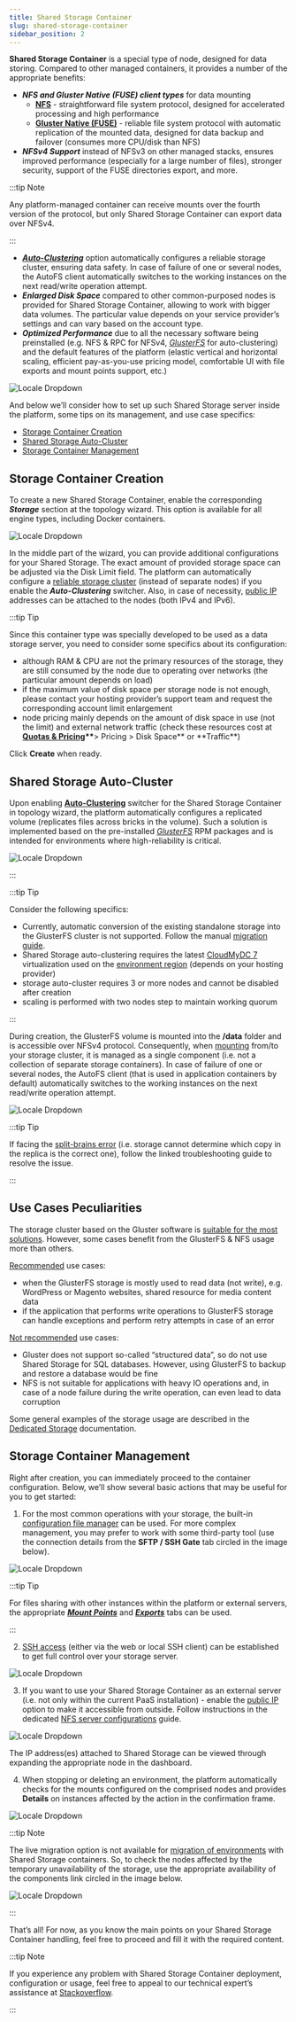 ```yaml
---
title: Shared Storage Container
slug: shared-storage-container
sidebar_position: 2
---
```


**Shared Storage Сontainer** is a special type of node, designed for data storing. Compared to other managed containers, it provides a number of the appropriate benefits:

- **_NFS and Gluster Native (FUSE) client types_** for data mounting
  - **[NFS](https://cloudmydc.com/)** - straightforward file system protocol, designed for accelerated processing and high performance
  - **[Gluster Native (FUSE)](https://cloudmydc.com/)** - reliable file system protocol with automatic replication of the mounted data, designed for data backup and failover (consumes more CPU/disk than NFS)
- **_NFSv4 Support_** instead of NFSv3 on other managed stacks, ensures improved performance (especially for a large number of files), stronger security, support of the FUSE directories export, and more.

:::tip Note

Any platform-managed container can receive mounts over the fourth version of the protocol, but only Shared Storage Container can export data over NFSv4.

:::

- **_[Auto-Clustering](https://cloudmydc.com/)_** option automatically configures a reliable storage cluster, ensuring data safety. In case of failure of one or several nodes, the AutoFS client automatically switches to the working instances on the next read/write operation attempt.
- **_Enlarged Disk Space_** compared to other common-purposed nodes is provided for Shared Storage Container, allowing to work with bigger data volumes. The particular value depends on your service provider’s settings and can vary based on the account type.
- **_Optimized Performance_** due to all the necessary software being preinstalled (e.g. NFS & RPC for NFSv4, _[GlusterFS](https://cloudmydc.com/)_ for auto-clustering) and the default features of the platform (elastic vertical and horizontal scaling, efficient pay-as-you-use pricing model, comfortable UI with file exports and mount points support, etc.)

<div style={{
    display:'flex',
    justifyContent: 'center',
    margin: '0 0 1rem 0'
}}>

![Locale Dropdown](./img/SharedStorageContainer/01-shared-storage-container-illustration.png)

</div>

And below we’ll consider how to set up such Shared Storage server inside the platform, some tips on its management, and use case specifics:

- [Storage Container Creation](https://cloudmydc.com/)
- [Shared Storage Auto-Cluster](https://cloudmydc.com/)
- [Storage Container Management](https://cloudmydc.com/)

## Storage Container Creation

To create a new Shared Storage Container, enable the corresponding **_Storage_** section at the topology wizard. This option is available for all engine types, including Docker containers.

<div style={{
    display:'flex',
    justifyContent: 'center',
    margin: '0 0 1rem 0'
}}>

![Locale Dropdown](./img/SharedStorageContainer/02-shared-storage-topology-wizard.png)

</div>

In the middle part of the wizard, you can provide additional configurations for your Shared Storage. The exact amount of provided storage space can be adjusted via the Disk Limit field. The platform can automatically configure a [reliable storage cluster](https://cloudmydc.com/) (instead of separate nodes) if you enable the **_Auto-Clustering_** switcher. Also, in case of necessity, [public IP](https://cloudmydc.com/) addresses can be attached to the nodes (both IPv4 and IPv6).

:::tip Tip

Since this container type was specially developed to be used as a data storage server, you need to consider some specifics about its configuration:

- although RAM & CPU are not the primary resources of the storage, they are still consumed by the node due to operating over networks (the particular amount depends on load)
- if the maximum value of disk space per storage node is not enough, please contact your hosting provider’s support team and request the corresponding account limit enlargement
- node pricing mainly depends on the amount of disk space in use (not the limit) and external network traffic (check these resources cost at **[Quotas & Pricing](https://cloudmydc.com/)\*\***> Pricing > Disk Space** or **Traffic\*\*)

Click **Create** when ready.

## Shared Storage Auto-Cluster

Upon enabling **[Auto-Clustering](https://cloudmydc.com/)** switcher for the Shared Storage Container in topology wizard, the platform automatically configures a replicated volume (replicates files across bricks in the volume). Such a solution is implemented based on the pre-installed _[GlusterFS](https://cloudmydc.com/)_ RPM packages and is intended for environments where high-reliability is critical.

<div style={{
    display:'flex',
    justifyContent: 'center',
    margin: '0 0 1rem 0'
}}>

![Locale Dropdown](./img/SharedStorageContainer/03-storage-auto-clustering.png)

</div>

:::

:::tip Tip

Consider the following specifics:

- Currently, automatic conversion of the existing standalone storage into the GlusterFS cluster is not supported. Follow the manual [migration guide](https://cloudmydc.com/).
- Shared Storage auto-clustering requires the latest [CloudMyDC 7](https://cloudmydc.com/) virtualization used on the [environment region](https://cloudmydc.com/) (depends on your hosting provider)
- storage auto-cluster requires 3 or more nodes and cannot be disabled after creation
- scaling is performed with two nodes step to maintain working quorum

:::

During creation, the GlusterFS volume is mounted into the **/data** folder and is accessible over NFSv4 protocol. Consequently, when [mounting](https://cloudmydc.com/) from/to your storage cluster, it is managed as a single component (i.e. not a collection of separate storage containers). In case of failure of one or several nodes, the AutoFS client (that is used in application containers by default) automatically switches to the working instances on the next read/write operation attempt.

<div style={{
    display:'flex',
    justifyContent: 'center',
    margin: '0 0 1rem 0'
}}>

![Locale Dropdown](./img/SharedStorageContainer/04-storage-nfs-mounts.png)

</div>

:::tip Tip

If facing the [split-brains error](https://cloudmydc.com/) (i.e. storage cannot determine which copy in the replica is the correct one), follow the linked troubleshooting guide to resolve the issue.

:::

## Use Cases Peculiarities

The storage cluster based on the Gluster software is [suitable for the most solutions](https://cloudmydc.com/). However, some cases benefit from the GlusterFS & NFS usage more than others.

<u>Recommended</u> use cases:

- when the GlusterFS storage is mostly used to read data (not write), e.g. WordPress or Magento websites, shared resource for media content data
- if the application that performs write operations to GlusterFS storage can handle exceptions and perform retry attempts in case of an error

<u>Not recommended</u> use cases:

- Gluster does not support so-called “structured data”, so do not use Shared Storage for SQL databases. However, using GlusterFS to backup and restore a database would be fine
- NFS is not suitable for applications with heavy IO operations and, in case of a node failure during the write operation, can even lead to data corruption

Some general examples of the storage usage are described in the [Dedicated Storage](https://cloudmydc.com/) documentation.

## Storage Container Management

Right after creation, you can immediately proceed to the container configuration. Below, we’ll show several basic actions that may be useful for you to get started:

1. For the most common operations with your storage, the built-in [configuration file manager](https://cloudmydc.com/) can be used. For more complex management, you may prefer to work with some third-party tool (use the connection details from the **SFTP / SSH Gate** tab circled in the image below).

<div style={{
    display:'flex',
    justifyContent: 'center',
    margin: '0 0 1rem 0'
}}>

![Locale Dropdown](./img/SharedStorageContainer/05-storage-file-manager.png)

</div>

:::tip Tip

For files sharing with other instances within the platform or external servers, the appropriate **_[Mount Points](https://cloudmydc.com/)_** and **_[Exports](https://cloudmydc.com/)_** tabs can be used.

:::

2. [SSH access](https://cloudmydc.com/) (either via the web or local SSH client) can be established to get full control over your storage server.

<div style={{
    display:'flex',
    justifyContent: 'center',
    margin: '0 0 1rem 0'
}}>

![Locale Dropdown](./img/SharedStorageContainer/06-web-ssh-connection-to-storage.png)

</div>

3. If you want to use your Shared Storage Container as an external server (i.e. not only within the current PaaS installation) - enable the [public IP](https://cloudmydc.com/) option to make it accessible from outside. Follow instructions in the dedicated [NFS server configurations](https://cloudmydc.com/) guide.

<div style={{
    display:'flex',
    justifyContent: 'center',
    margin: '0 0 1rem 0'
}}>

![Locale Dropdown](./img/SharedStorageContainer/07-storage-public-ip.png)

</div>

The IP address(es) attached to Shared Storage can be viewed through expanding the appropriate node in the dashboard.

4. When stopping or deleting an environment, the platform automatically checks for the mounts configured on the comprised nodes and provides **Details** on instances affected by the action in the confirmation frame.

<div style={{
    display:'flex',
    justifyContent: 'center',
    margin: '0 0 1rem 0'
}}>

![Locale Dropdown](./img/SharedStorageContainer/08-nfs-mount-dependencies.png)

</div>

:::tip Note

The live migration option is not available for [migration of environments](https://cloudmydc.com/) with Shared Storage containers. So, to check the nodes affected by the temporary unavailability of the storage, use the appropriate availability of the components link circled in the image below.

<div style={{
    display:'flex',
    justifyContent: 'center',
    margin: '0 0 1rem 0'
}}>

![Locale Dropdown](./img/SharedStorageContainer/09-shared-storage-migration.png)

</div>

:::

That’s all! For now, as you know the main points on your Shared Storage Container handling, feel free to proceed and fill it with the required content.

:::tip Note

If you experience any problem with Shared Storage Container deployment, configuration or usage, feel free to appeal to our technical expert’s assistance at [Stackoverflow](https://cloudmydc.com/).

:::
